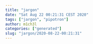 ```yaml
---
title: "jargon"
date: "Sat Aug 22 00:21:31 CEST 2020"
tags: ["jargon", "pipotron"]
author: m1ch3l
categories: ["generated"]
slug: "jargon/2020-08-22-00:21:31"
---
```



